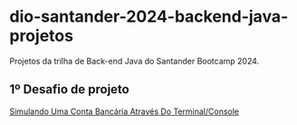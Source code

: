 # dio-santander-2024-backend-java-projetos
Projetos da trilha de Back-end Java do Santander Bootcamp 2024.

## 1º Desafio de projeto
[Simulando Uma Conta Bancária Através Do Terminal/Console](https://github.com/Luiz-Paulo-Morais/dio-santander-2024-backend-java-projetos)

